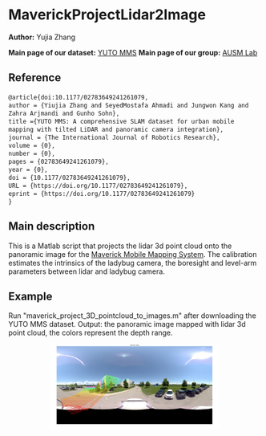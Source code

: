 # MaverickProjectLidar2Image
**Author:** Yujia Zhang

**Main page of our dataset:** [YUTO MMS](https://ausmlab.github.io/yutomms/)
**Main page of our group:** [AUSM Lab](https://gunhosohn.me/)

## Reference

```
@article{doi:10.1177/02783649241261079,
author = {Yiujia Zhang and SeyedMostafa Ahmadi and Jungwon Kang and Zahra Arjmandi and Gunho Sohn},
title ={YUTO MMS: A comprehensive SLAM dataset for urban mobile mapping with tilted LiDAR and panoramic camera integration},
journal = {The International Journal of Robotics Research},
volume = {0},
number = {0},
pages = {02783649241261079},
year = {0},
doi = {10.1177/02783649241261079},
URL = {https://doi.org/10.1177/02783649241261079},
eprint = {https://doi.org/10.1177/02783649241261079}
}
```

## Main description
This is a Matlab script that projects the lidar 3d point cloud onto the panoramic image for the [Maverick Mobile Mapping System](http://www.teledyneoptech.com/en/products/mobile-survey/maverick/).
The calibration estimates the intrinsics of the ladybug camera, the boresight and level-arm parameters between lidar and ladybug camera. 

## Example
Run "maverick_project_3D_pointcloud_to_images.m" after downloading the YUTO MMS dataset. 
Output: the panoramic image mapped with lidar 3d point cloud, the colors represent the depth range.
<center>
    <a href="https://github.com/yujiazhang777/MaverickProjectLidar2Image/tree/master/mapping_result.jpg">
        <img src="mapping_result.jpg" height="170">
      </a>
</center>